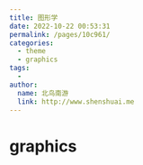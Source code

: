 ```yaml
---
title: 图形学
date: 2022-10-22 00:53:31
permalink: /pages/10c961/
categories:
  - theme
  - graphics
tags:
  - 
author: 
  name: 北鸟南游
  link: http://www.shenshuai.me
---
```


# graphics